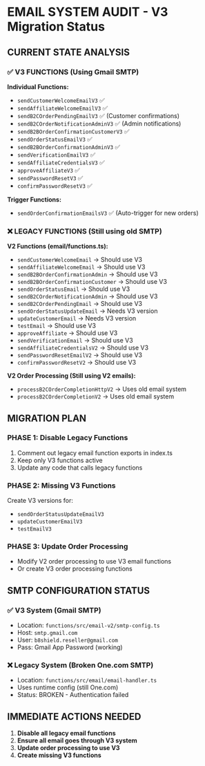 # EMAIL SYSTEM AUDIT - V3 Migration Status

## CURRENT STATE ANALYSIS

### ✅ V3 FUNCTIONS (Using Gmail SMTP)
**Individual Functions:**
- `sendCustomerWelcomeEmailV3` ✅
- `sendAffiliateWelcomeEmailV3` ✅  
- `sendB2COrderPendingEmailV3` ✅ (Customer confirmations)
- `sendB2COrderNotificationAdminV3` ✅ (Admin notifications)
- `sendB2BOrderConfirmationCustomerV3` ✅
- `sendOrderStatusEmailV3` ✅
- `sendB2BOrderConfirmationAdminV3` ✅
- `sendVerificationEmailV3` ✅
- `sendAffiliateCredentialsV3` ✅
- `approveAffiliateV3` ✅
- `sendPasswordResetV3` ✅
- `confirmPasswordResetV3` ✅

**Trigger Functions:**
- `sendOrderConfirmationEmailsV3` ✅ (Auto-trigger for new orders)

### ❌ LEGACY FUNCTIONS (Still using old SMTP)
**V2 Functions (email/functions.ts):**
- `sendCustomerWelcomeEmail` → Should use V3
- `sendAffiliateWelcomeEmail` → Should use V3
- `sendB2BOrderConfirmationAdmin` → Should use V3
- `sendB2BOrderConfirmationCustomer` → Should use V3
- `sendOrderStatusEmail` → Should use V3
- `sendB2COrderNotificationAdmin` → Should use V3
- `sendB2COrderPendingEmail` → Should use V3
- `sendOrderStatusUpdateEmail` → Needs V3 version
- `updateCustomerEmail` → Needs V3 version
- `testEmail` → Should use V3
- `approveAffiliate` → Should use V3
- `sendVerificationEmail` → Should use V3
- `sendAffiliateCredentialsV2` → Should use V3
- `sendPasswordResetEmailV2` → Should use V3
- `confirmPasswordResetV2` → Should use V3

**V2 Order Processing (Still using V2 emails):**
- `processB2COrderCompletionHttpV2` → Uses old email system
- `processB2COrderCompletionV2` → Uses old email system

## MIGRATION PLAN

### PHASE 1: Disable Legacy Functions
1. Comment out legacy email function exports in index.ts
2. Keep only V3 functions active
3. Update any code that calls legacy functions

### PHASE 2: Missing V3 Functions
Create V3 versions for:
- `sendOrderStatusUpdateEmailV3`
- `updateCustomerEmailV3`
- `testEmailV3`

### PHASE 3: Update Order Processing
- Modify V2 order processing to use V3 email functions
- Or create V3 order processing functions

## SMTP CONFIGURATION STATUS

### ✅ V3 System (Gmail SMTP)
- Location: `functions/src/email-v2/smtp-config.ts`
- Host: `smtp.gmail.com`
- User: `b8shield.reseller@gmail.com`
- Pass: Gmail App Password (working)

### ❌ Legacy System (Broken One.com SMTP)
- Location: `functions/src/email/email-handler.ts`
- Uses runtime config (still One.com)
- Status: BROKEN - Authentication failed

## IMMEDIATE ACTIONS NEEDED

1. **Disable all legacy email functions**
2. **Ensure all email goes through V3 system**
3. **Update order processing to use V3**
4. **Create missing V3 functions**
